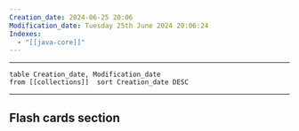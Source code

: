 ```yaml
---
Creation_date: 2024-06-25 20:06
Modification_date: Tuesday 25th June 2024 20:06:24
Indexes:
  - "[[java-core]]"
---
```


----

```dataview
table Creation_date, Modification_date
from [[collections]]  sort Creation_date DESC
```


















---
## Flash cards section
